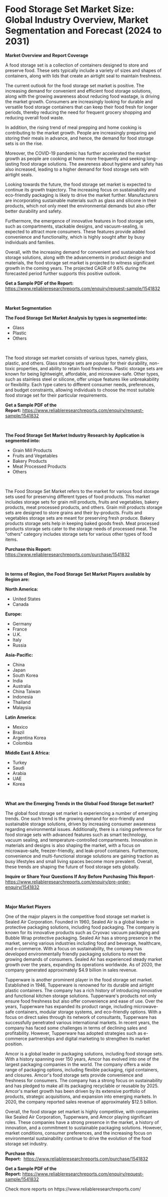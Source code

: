 <p><h1>Food Storage Set Market Size: Global Industry Overview, Market Segmentation and Forecast (2024 to 2031)</h1></p><p><strong>Market Overview and Report Coverage</strong></p>
<p><p>A food storage set is a collection of containers designed to store and preserve food. These sets typically include a variety of sizes and shapes of containers, along with lids that create an airtight seal to maintain freshness.</p><p>The current outlook for the food storage set market is positive. The increasing demand for convenient and efficient food storage solutions, along with the growing awareness about reducing food wastage, is driving the market growth. Consumers are increasingly looking for durable and versatile food storage containers that can keep their food fresh for longer periods, thereby reducing the need for frequent grocery shopping and reducing overall food waste.</p><p>In addition, the rising trend of meal prepping and home cooking is contributing to the market growth. People are increasingly preparing and storing their meals in advance, and hence, the demand for food storage sets is on the rise.</p><p>Moreover, the COVID-19 pandemic has further accelerated the market growth as people are cooking at home more frequently and seeking long-lasting food storage solutions. The awareness about hygiene and safety has also increased, leading to a higher demand for food storage sets with airtight seals.</p><p>Looking towards the future, the food storage set market is expected to continue its growth trajectory. The increasing focus on sustainability and eco-friendly packaging is likely to drive the market further. Manufacturers are incorporating sustainable materials such as glass and silicone in their products, which not only meet the environmental demands but also offer better durability and safety.</p><p>Furthermore, the emergence of innovative features in food storage sets, such as compartments, stackable designs, and vacuum-sealing, is expected to attract more consumers. These features provide added convenience and functionality, which is highly sought after by busy individuals and families.</p><p>Overall, with the increasing demand for convenient and sustainable food storage solutions, along with the advancements in product design and materials, the food storage set market is projected to witness significant growth in the coming years. The projected CAGR of 9.6% during the forecasted period further supports this positive outlook.</p></p>
<p><strong>Get a Sample PDF of the Report:</strong> <a href="https://www.reliableresearchreports.com/enquiry/request-sample/1541832">https://www.reliableresearchreports.com/enquiry/request-sample/1541832</a></p>
<p>&nbsp;</p>
<p><strong>Market Segmentation</strong></p>
<p><strong>The Food Storage Set Market Analysis by types is segmented into:</strong></p>
<p><ul><li>Glass</li><li>Plastic</li><li>Others</li></ul></p>
<p>&nbsp;</p>
<p><p>The food storage set market consists of various types, namely glass, plastic, and others. Glass storage sets are popular for their durability, non-toxic properties, and ability to retain food freshness. Plastic storage sets are known for being lightweight, affordable, and microwave-safe. Other types, such as stainless steel or silicone, offer unique features like unbreakability or flexibility. Each type caters to different consumer needs, preferences, and budget constraints, allowing individuals to choose the most suitable food storage set for their particular requirements.</p></p>
<p><strong>Get a Sample PDF of the Report:</strong>&nbsp;<a href="https://www.reliableresearchreports.com/enquiry/request-sample/1541832">https://www.reliableresearchreports.com/enquiry/request-sample/1541832</a></p>
<p>&nbsp;</p>
<p><strong>The Food Storage Set Market Industry Research by Application is segmented into:</strong></p>
<p><ul><li>Grain Mill Products</li><li>Fruits and Vegetables</li><li>Bakery Products</li><li>Meat Processed Products</li><li>Others</li></ul></p>
<p>&nbsp;</p>
<p><p>The Food Storage Set Market refers to the market for various food storage sets used for preserving different types of food products. This market includes storage sets for grain mill products, fruits and vegetables, bakery products, meat processed products, and others. Grain mill products storage sets are designed to store grains and their by-products. Fruits and vegetables storage sets are meant for preserving fresh produce. Bakery products storage sets help in keeping baked goods fresh. Meat processed products storage sets cater to the storage needs of processed meat. The "others" category includes storage sets for various other types of food items.</p></p>
<p><strong>Purchase this Report:</strong>&nbsp; <a href="https://www.reliableresearchreports.com/purchase/1541832">https://www.reliableresearchreports.com/purchase/1541832</a></p>
<p>&nbsp;</p>
<p><strong>In terms of Region, the Food Storage Set Market Players available by Region are:</strong></p>
<p>
    <p> <strong> North America: </strong>
        <ul>
            <li>United States</li>
            <li>Canada</li>
        </ul>
        </p> 
    <p> <strong> Europe: </strong>
        <ul>
            <li>Germany</li>
            <li>France</li>
            <li>U.K.</li>
            <li>Italy</li>
            <li>Russia</li>
        </ul>
        </p> 
    <p> <strong> Asia-Pacific: </strong>
        <ul>
            <li>China</li>
            <li>Japan</li>
            <li>South Korea</li>
            <li>India</li>
            <li>Australia</li>
            <li>China Taiwan</li>
            <li>Indonesia</li>
            <li>Thailand</li>
            <li>Malaysia</li>
        </ul>
        </p> 
    <p> <strong> Latin America: </strong>
        <ul>
            <li>Mexico</li>
            <li>Brazil</li>
            <li>Argentina Korea</li>
            <li>Colombia</li>
        </ul>
        </p> 
    <p> <strong> Middle East & Africa: </strong>
        <ul>
            <li>Turkey</li>
            <li>Saudi</li>
            <li>Arabia</li>
            <li>UAE</li>
            <li>Korea</li>
        </ul>
    </p>
    </p>
<p>&nbsp;</p>
<p><strong>What are the Emerging Trends in the Global Food Storage Set market?</strong></p>
<p><p>The global food storage set market is experiencing a number of emerging trends. One such trend is the growing demand for eco-friendly and sustainable storage solutions, driven by increasing consumer awareness regarding environmental issues. Additionally, there is a rising preference for food storage sets with advanced features such as smart technology, vacuum sealing, and temperature-controlled compartments. Innovation in materials and designs is also shaping the market, with a focus on microwave-safe, freezer-friendly, and leak-proof containers. Furthermore, convenience and multi-functional storage solutions are gaining traction as busy lifestyles and small living spaces become more prevalent. Overall, these trends are shaping the future of food storage sets globally.</p></p>
<p><strong>Inquire or Share Your Questions If Any Before Purchasing This Report</strong>- <a href="https://www.reliableresearchreports.com/enquiry/pre-order-enquiry/1541832">https://www.reliableresearchreports.com/enquiry/pre-order-enquiry/1541832</a></p>
<p>&nbsp;</p>
<p><strong>Major Market Players</strong></p>
<p><p>One of the major players in the competitive food storage set market is Sealed Air Corporation. Founded in 1960, Sealed Air is a global leader in protective packaging solutions, including food packaging. The company is known for its innovative products such as Cryovac vacuum packaging and Bubble Wrap protective packaging. Sealed Air has a strong presence in the market, serving various industries including food and beverage, healthcare, and e-commerce. With a focus on sustainability, the company has developed environmentally friendly packaging solutions to meet the growing demands of consumers. Sealed Air has experienced steady market growth over the years, expanding its operations worldwide. As of 2020, the company generated approximately $4.9 billion in sales revenue.</p><p>Tupperware is another prominent player in the food storage set market. Established in 1946, Tupperware is renowned for its durable and airtight plastic containers. The company has a rich history of introducing innovative and functional kitchen storage solutions. Tupperware's products not only ensure food freshness but also offer convenience and ease of use. Over the years, Tupperware has expanded its product range, including microwave-safe containers, modular storage systems, and eco-friendly options. With a focus on direct sales through its network of consultants, Tupperware has successfully penetrated various international markets. In recent years, the company has faced some challenges in terms of declining sales and profitability. However, Tupperware has adopted strategies such as e-commerce partnerships and digital marketing to strengthen its market position.</p><p>Amcor is a global leader in packaging solutions, including food storage sets. With a history spanning over 150 years, Amcor has evolved into one of the largest packaging companies in the world. The company offers a wide range of packaging options, including flexible packaging, rigid containers, and closures. Amcor's food storage sets provide convenience and freshness for consumers. The company has a strong focus on sustainability and has pledged to make all its packaging recyclable or reusable by 2025. Amcor's market growth has been driven by its extensive portfolio of products, strategic acquisitions, and expansion into emerging markets. In 2020, the company reported sales revenue of approximately $12.5 billion.</p><p>Overall, the food storage set market is highly competitive, with companies like Sealed Air Corporation, Tupperware, and Amcor playing significant roles. These companies have a strong presence in the market, a history of innovation, and a commitment to sustainable packaging solutions. However, market conditions, consumer preferences, and the increasing focus on environmental sustainability continue to drive the evolution of the food storage set industry.</p></p>
<p><strong>Purchase this Report:</strong>&nbsp;&nbsp;<a href="https://www.reliableresearchreports.com/purchase/1541832">https://www.reliableresearchreports.com/purchase/1541832</a></p>
<p></p>
<p><strong>Get a Sample PDF of the Report:</strong>&nbsp;<a href="https://www.reliableresearchreports.com/enquiry/request-sample/1541832">https://www.reliableresearchreports.com/enquiry/request-sample/1541832</a></p>
<p>Check more reports on https://www.reliableresearchreports.com/</p>